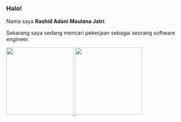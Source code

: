 ### Halo!

Nama saya **Rashid Adani Maulana Jatri**.

Sekarang saya sedang mencari pekerjaan sebagai seorang software engineer.


<p align="left">
<a href="https://github.com/RashidMaulana">
  <img height="180em" src="https://github-readme-stats-eight-theta.vercel.app/api?username=RashidMaulana&show_icons=true&theme=algolia&include_all_commits=true&count_private=true"/>
  <img height="180em" src="https://github-readme-stats-eight-theta.vercel.app/api/top-langs/?username=RashidMaulana&layout=compact&langs_count=8&theme=algolia"/>
</a>
</p>
